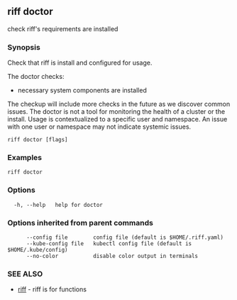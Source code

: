 ## riff doctor

check riff's requirements are installed

### Synopsis

Check that riff is install and configured for usage.

The doctor checks:
- necessary system components are installed

The checkup will include more checks in the future as we discover common issues.
The doctor is not a tool for monitoring the health of a cluster or the install.
Usage is contextualized to a specific user and namespace. An issue with one user
or namespace may not indicate systemic issues.

```
riff doctor [flags]
```

### Examples

```
riff doctor
```

### Options

```
  -h, --help   help for doctor
```

### Options inherited from parent commands

```
      --config file        config file (default is $HOME/.riff.yaml)
      --kube-config file   kubectl config file (default is $HOME/.kube/config)
      --no-color           disable color output in terminals
```

### SEE ALSO

* [riff](riff.md)	 - riff is for functions

